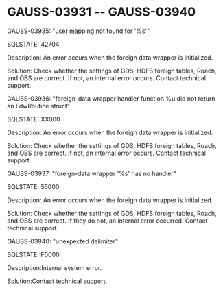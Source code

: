 # GAUSS-03931 -- GAUSS-03940<a name="EN-US_TOPIC_0302073097"></a>

GAUSS-03935: "user mapping not found for '%s'"

SQLSTATE: 42704

Description: An error occurs when the foreign data wrapper is initialized.

Solution: Check whether the settings of GDS, HDFS foreign tables, Roach, and OBS are correct. If not, an internal error occurs. Contact technical support.

GAUSS-03936: "foreign-data wrapper handler function %u did not return an FdwRoutine struct"

SQLSTATE: XX000

Description: An error occurs when the foreign data wrapper is initialized.

Solution: Check whether the settings of GDS, HDFS foreign tables, Roach, and OBS are correct. If not, an internal error occurs. Contact technical support.

GAUSS-03937: "foreign-data wrapper '%s' has no handler"

SQLSTATE: 55000

Description: An error occurs when the foreign data wrapper is initialized.

Solution: Check whether the settings of GDS, HDFS foreign tables, Roach, and OBS are correct. If they do not, an internal error occurred. Contact technical support.

GAUSS-03940: "unexpected delimiter"

SQLSTATE: F0000

Description:Internal system error.

Solution:Contact technical support.

